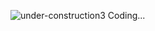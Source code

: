 ![under-construction3](https://github.com/user-attachments/assets/2b50a036-6e16-44f2-bbb4-4682e912c708)
Coding...
